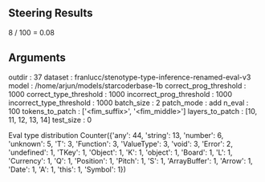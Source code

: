 ## Steering Results
8 / 100 = 0.08
## Arguments
outdir : 37
dataset : franlucc/stenotype-type-inference-renamed-eval-v3
model : /home/arjun/models/starcoderbase-1b
correct_prog_threshold : 1000
correct_type_threshold : 1000
incorrect_prog_threshold : 1000
incorrect_type_threshold : 1000
batch_size : 2
patch_mode : add
n_eval : 100
tokens_to_patch : ['<fim_suffix>', '<fim_middle>']
layers_to_patch : [10, 11, 12, 13, 14]
test_size : 0

Eval type distribution
Counter({'any': 44, 'string': 13, 'number': 6, 'unknown': 5, 'T': 3, 'Function': 3, 'ValueType': 3, 'void': 3, 'Error': 2, 'undefined': 1, 'TKey': 1, 'Object': 1, 'K': 1, 'object': 1, 'Board': 1, 'L': 1, 'Currency': 1, 'Q': 1, 'Position': 1, 'Pitch': 1, 'S': 1, 'ArrayBuffer': 1, 'Arrow': 1, 'Date': 1, 'A': 1, 'this': 1, 'Symbol': 1})